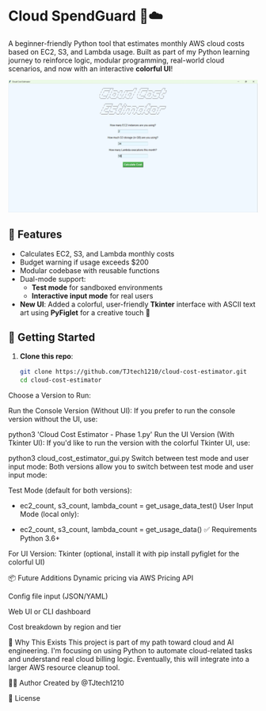# Cloud SpendGuard 💸☁️

A beginner-friendly Python tool that estimates monthly AWS cloud costs based on EC2, S3, and Lambda usage. Built as part of my Python learning journey to reinforce logic, modular programming, real-world cloud scenarios, and now with an interactive **colorful UI**!

![Cloud SpendGuard UI](https://github.com/TJtech1210/cloud-cost-estimator/blob/main/pictures/cloud_cost_estimatore%20phase%201%20image.png)

## 🔧 Features

- Calculates EC2, S3, and Lambda monthly costs
- Budget warning if usage exceeds $200
- Modular codebase with reusable functions
- Dual-mode support:
  - **Test mode** for sandboxed environments
  - **Interactive input mode** for real users
- **New UI**: Added a colorful, user-friendly **Tkinter** interface with ASCII text art using **PyFiglet** for a creative touch 🎨

## 🚀 Getting Started

1. **Clone this repo**:
   
   ```bash
   git clone https://github.com/TJtech1210/cloud-cost-estimator.git
   cd cloud-cost-estimator
Choose a Version to Run:

Run the Console Version (Without UI):
If you prefer to run the console version without the UI, use:


python3 'Cloud Cost Estimator - Phase 1.py'
Run the UI Version (With Tkinter UI):
If you'd like to run the version with the colorful Tkinter UI, use:


python3 cloud_cost_estimator_gui.py
Switch between test mode and user input mode:
Both versions allow you to switch between test mode and user input mode:

Test Mode (default for both versions):


- ec2_count, s3_count, lambda_count = get_usage_data_test()
User Input Mode (local only):


- ec2_count, s3_count, lambda_count = get_usage_data()
✅ Requirements
Python 3.6+

For UI Version: Tkinter (optional, install it with pip install pyfiglet for the colorful UI)

📦 Future Additions
Dynamic pricing via AWS Pricing API

Config file input (JSON/YAML)

Web UI or CLI dashboard

Cost breakdown by region and tier

🧠 Why This Exists
This project is part of my path toward cloud and AI engineering. I'm focusing on using Python to automate cloud-related tasks and understand real cloud billing logic. Eventually, this will integrate into a larger AWS resource cleanup tool.

👨‍💻 Author
Created by @TJtech1210

📄 License

